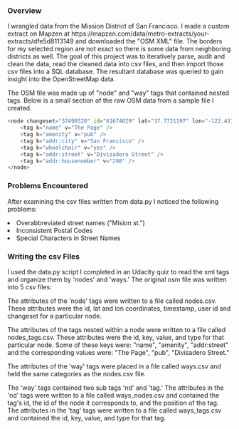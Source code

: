 ### Overview
<p>I wrangled data from the Mission District of San Francisco.  I made a custom extract on Mapzen at https://mapzen.com/data/metro-extracts/your-extracts/dfe5d8113149 and downloaded the "OSM XML" file.  The borders for my selected region are not exact so there is some data from neighboring districts as well.  The goal of this project was to iteratively parse, audit and clean the data, read the cleaned data into csv files, and then import those csv files into a SQL database.  The resultant database was queried to gain insight into the OpenStreetMap data.</p>  

<p>The OSM file was made up of "node" and "way" tags that contained nested tags.  Below is a small section of the raw OSM data from a sample file I created.</p>

``` Python
<node changeset="37490520" id="61674029" lat="37.7721197" lon="-122.4370577" timestamp="2016-02-27T22:21:55Z" uid="371121" user="AndrewSnow" version="9">
	<tag k="name" v="The Page" />
	<tag k="amenity" v="pub" />
	<tag k="addr:city" v="San Francisco" />
	<tag k="wheelchair" v="yes" />
	<tag k="addr:street" v="Divisadero Street" />
	<tag k="addr:housenumber" v="298" />
</node>
```

### Problems Encountered
<p>After examining the csv files written from data.py I noticed the following problems:</p>
<li>Overabbreviated street names ("Mision st.")</li>
<li>Inconsistent Postal Codes</li>
<li>Special Characters in Street Names</li>

### Writing the csv Files
<p>I used the data.py script I completed in an Udacity quiz to read the xml tags and organize them by 'nodes' and 'ways.'  The original osm file was written into 5 csv files:</p>  

<p>The attributes of the 'node' tags were written to a file called nodes.csv.  These attributes were the id, lat and lon coordinates, timestamp, user id and changeset for a particular node.</p>

<p>The attributes of the tags nested within a node were written to a file called nodes_tags.csv.  These attributes were the id, key, value, and type for that particular node.  Some of these keys were: "name", "amenity", "addr:street" and the corresponding values were: "The Page", "pub", "Divisadero Street."</p>

<p>The attributes of the 'way' tags were placed in a file called ways.csv and held the same categories as the nodes.csv file.</p>

<p>The 'way' tags contained two sub tags 'nd' and 'tag.'  The attributes in the 'nd' tags were written to a file called ways_nodes.csv and contained the tag's id, the id of the node it corresponds to, and the position of the tag.  The attributes in the 'tag' tags were written to a file called ways_tags.csv and contained the id, key, value, and type for that tag.</p>
